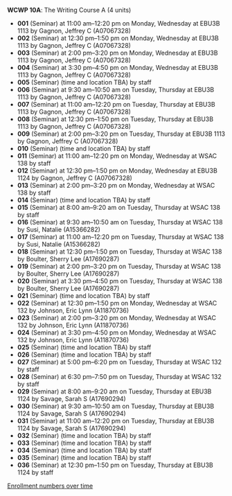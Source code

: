 **WCWP 10A**: The Writing Course A (4 units)

- **001** (Seminar) at 11:00 am–12:20 pm on Monday, Wednesday at EBU3B 1113 by Gagnon, Jeffrey C (A07067328)
- **002** (Seminar) at 12:30 pm–1:50 pm on Monday, Wednesday at EBU3B 1113 by Gagnon, Jeffrey C (A07067328)
- **003** (Seminar) at 2:00 pm–3:20 pm on Monday, Wednesday at EBU3B 1113 by Gagnon, Jeffrey C (A07067328)
- **004** (Seminar) at 3:30 pm–4:50 pm on Monday, Wednesday at EBU3B 1113 by Gagnon, Jeffrey C (A07067328)
- **005** (Seminar) (time and location TBA) by staff
- **006** (Seminar) at 9:30 am–10:50 am on Tuesday, Thursday at EBU3B 1113 by Gagnon, Jeffrey C (A07067328)
- **007** (Seminar) at 11:00 am–12:20 pm on Tuesday, Thursday at EBU3B 1113 by Gagnon, Jeffrey C (A07067328)
- **008** (Seminar) at 12:30 pm–1:50 pm on Tuesday, Thursday at EBU3B 1113 by Gagnon, Jeffrey C (A07067328)
- **009** (Seminar) at 2:00 pm–3:20 pm on Tuesday, Thursday at EBU3B 1113 by Gagnon, Jeffrey C (A07067328)
- **010** (Seminar) (time and location TBA) by staff
- **011** (Seminar) at 11:00 am–12:20 pm on Monday, Wednesday at WSAC 138 by staff
- **012** (Seminar) at 12:30 pm–1:50 pm on Monday, Wednesday at EBU3B 1124 by Gagnon, Jeffrey C (A07067328)
- **013** (Seminar) at 2:00 pm–3:20 pm on Monday, Wednesday at WSAC 138 by staff
- **014** (Seminar) (time and location TBA) by staff
- **015** (Seminar) at 8:00 am–9:20 am on Tuesday, Thursday at WSAC 138 by staff
- **016** (Seminar) at 9:30 am–10:50 am on Tuesday, Thursday at WSAC 138 by Susi, Natalie (A15366282)
- **017** (Seminar) at 11:00 am–12:20 pm on Tuesday, Thursday at WSAC 138 by Susi, Natalie (A15366282)
- **018** (Seminar) at 12:30 pm–1:50 pm on Tuesday, Thursday at WSAC 138 by Boulter, Sherry Lee (A17690287)
- **019** (Seminar) at 2:00 pm–3:20 pm on Tuesday, Thursday at WSAC 138 by Boulter, Sherry Lee (A17690287)
- **020** (Seminar) at 3:30 pm–4:50 pm on Tuesday, Thursday at WSAC 138 by Boulter, Sherry Lee (A17690287)
- **021** (Seminar) (time and location TBA) by staff
- **022** (Seminar) at 12:30 pm–1:50 pm on Monday, Wednesday at WSAC 132 by Johnson, Eric Lynn (A11870736)
- **023** (Seminar) at 2:00 pm–3:20 pm on Monday, Wednesday at WSAC 132 by Johnson, Eric Lynn (A11870736)
- **024** (Seminar) at 3:30 pm–4:50 pm on Monday, Wednesday at WSAC 132 by Johnson, Eric Lynn (A11870736)
- **025** (Seminar) (time and location TBA) by staff
- **026** (Seminar) (time and location TBA) by staff
- **027** (Seminar) at 5:00 pm–6:20 pm on Tuesday, Thursday at WSAC 132 by staff
- **028** (Seminar) at 6:30 pm–7:50 pm on Tuesday, Thursday at WSAC 132 by staff
- **029** (Seminar) at 8:00 am–9:20 am on Tuesday, Thursday at EBU3B 1124 by Savage, Sarah S (A17690294)
- **030** (Seminar) at 9:30 am–10:50 am on Tuesday, Thursday at EBU3B 1124 by Savage, Sarah S (A17690294)
- **031** (Seminar) at 11:00 am–12:20 pm on Tuesday, Thursday at EBU3B 1124 by Savage, Sarah S (A17690294)
- **032** (Seminar) (time and location TBA) by staff
- **033** (Seminar) (time and location TBA) by staff
- **034** (Seminar) (time and location TBA) by staff
- **035** (Seminar) (time and location TBA) by staff
- **036** (Seminar) at 12:30 pm–1:50 pm on Tuesday, Thursday at EBU3B 1124 by staff

[Enrollment numbers over time](./WCWP10A.tsv)
